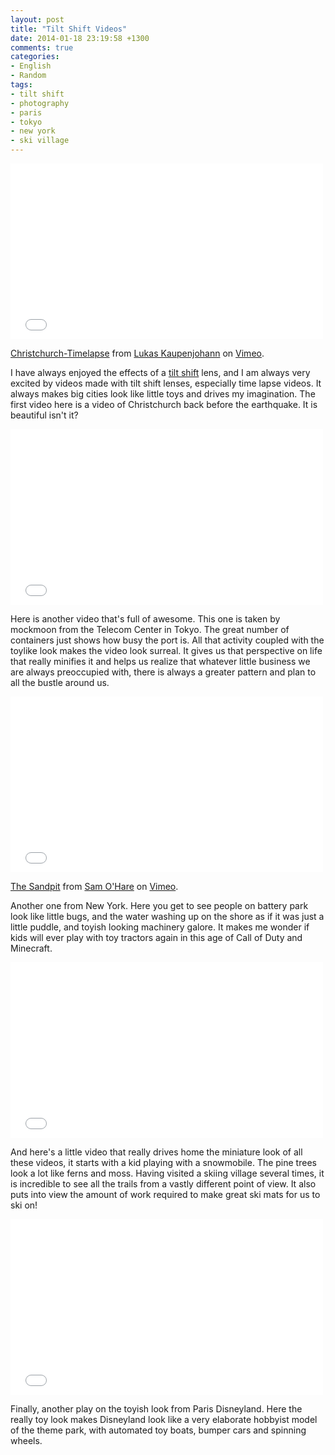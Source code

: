 ```yaml
---
layout: post
title: "Tilt Shift Videos"
date: 2014-01-18 23:19:58 +1300
comments: true
categories: 
- English
- Random
tags:
- tilt shift
- photography
- paris
- tokyo
- new york
- ski village
---
```


<iframe src="//player.vimeo.com/video/12199910" width="500" height="281" frameborder="0" webkitallowfullscreen mozallowfullscreen allowfullscreen></iframe> <p><a href="http://vimeo.com/12199910">Christchurch-Timelapse</a> from <a href="http://vimeo.com/lukask">Lukas Kaupenjohann</a> on <a href="https://vimeo.com">Vimeo</a>.</p>

I have always enjoyed the effects of a <a href="/2010/10/01/tilt-shift/">tilt shift</a> lens, and I am always very excited by videos made with tilt shift lenses, especially time lapse videos. It always makes big cities look like little toys and drives my imagination. The first video here is a video of Christchurch back before the earthquake. It is beautiful isn't it?
<!--more-->

<iframe width="500" height="281" src="//www.youtube.com/embed/NeciZca9BXQ?list=PLB44F7ED831C9F1ED" frameborder="0" allowfullscreen></iframe>

Here is another video that's full of awesome. This one is taken by mockmoon from the Telecom Center in Tokyo. The great number of containers just shows how busy the port is. All that activity coupled with the toylike look makes the video look surreal. It gives us that perspective on life that really minifies it and helps us realize that whatever little business we are always preoccupied with, there is always a greater pattern and plan to all the bustle around us.

<iframe src="//player.vimeo.com/video/9679622" width="500" height="281" frameborder="0" webkitallowfullscreen mozallowfullscreen allowfullscreen></iframe> <p><a href="http://vimeo.com/9679622">The Sandpit</a> from <a href="http://vimeo.com/samohare">Sam O&#039;Hare</a> on <a href="https://vimeo.com">Vimeo</a>.</p>

Another one from New York. Here you get to see people on battery park look like little bugs, and the water washing up on the shore as if it was just a little puddle, and toyish looking machinery galore. It makes me wonder if kids will ever play with toy tractors again in this age of Call of Duty and Minecraft.

<iframe width="500" height="281" src="//www.youtube.com/embed/603iVnXZMH0" frameborder="0" allowfullscreen></iframe>

And here's a little video that really drives home the miniature look of all these videos, it starts with a kid playing with a snowmobile. The pine trees look a lot like ferns and moss. Having visited a skiing village several times, it is incredible to see all the trails from a vastly different point of view. It also puts into view the amount of work required to make great ski mats for us to ski on!

<iframe width="500" height="281" src="//www.youtube.com/embed/_EuzobPDgwc" frameborder="0" allowfullscreen></iframe>

Finally, another play on the toyish look from Paris Disneyland. Here the really toy look makes Disneyland look like a very elaborate hobbyist model of the theme park, with automated toy boats, bumper cars and spinning wheels.